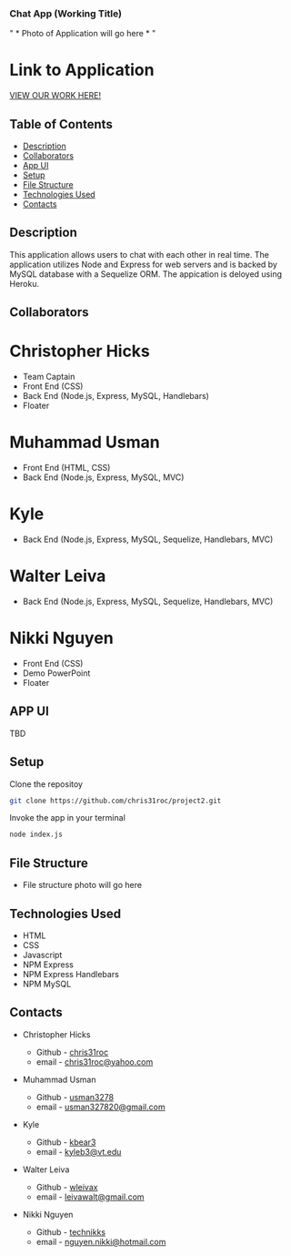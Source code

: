 ### Chat App (Working Title)

" * Photo of Application will go here * "


# Link to Application
[VIEW OUR WORK HERE!]()



## Table of Contents

* [Description](#Description)
* [Collaborators](#Collaborators)
* [App UI](#App-UI)
* [Setup](#Setup)
* [File Structure](#File-Structure)
* [Technologies Used](#Technologies-Used)
* [Contacts](#Contacts)



## Description

This application allows users to chat with each other in real time. The application utilizes Node and Express for web servers and is backed by MySQL database with a Sequelize ORM. The appication is deloyed using Heroku. 



## Collaborators

# Christopher Hicks 
- Team Captain 
- Front End (CSS)
- Back End (Node.js, Express, MySQL, Handlebars)
- Floater

# Muhammad Usman 
- Front End (HTML, CSS)
- Back End (Node.js, Express, MySQL, MVC)

# Kyle 
- Back End (Node.js, Express, MySQL, Sequelize, Handlebars, MVC)

# Walter Leiva 
- Back End (Node.js, Express, MySQL, Sequelize, Handlebars, MVC)

# Nikki Nguyen 
- Front End (CSS)
- Demo PowerPoint
- Floater



## APP UI

TBD



## Setup

Clone the repositoy 
```bash 
git clone https://github.com/chris31roc/project2.git
```

Invoke the app in your terminal
```bash
node index.js
```



## File Structure

- File structure photo will go here



## Technologies Used

- HTML
- CSS
- Javascript
- NPM Express
- NPM Express Handlebars
- NPM MySQL



## Contacts

- Christopher Hicks
    * Github - [chris31roc](https://github.com/chris31roc)
    * email - chris31roc@yahoo.com

- Muhammad Usman 
    * Github - [usman3278](https://github.com/usman3278)
    * email - usman327820@gmail.com

- Kyle 
    * Github - [kbear3](https://github.com/kbear3)
    * email - kyleb3@vt.edu

- Walter Leiva
    * Github - [wleivax](https://github.com/wleivax)
    * email - leivawalt@gmail.com

- Nikki Nguyen
    * Github - [technikks](https://github.com/technikks)
    * email - nguyen.nikki@hotmail.com
